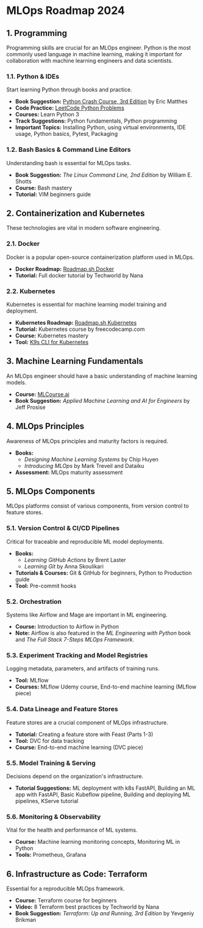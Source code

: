 # MLOps Roadmap 2024

## 1. Programming
Programming skills are crucial for an MLOps engineer. Python is the most commonly used language in machine learning, making it important for collaboration with machine learning engineers and data scientists.

### 1.1. Python & IDEs
Start learning Python through books and practice.

- **Book Suggestion:** [Python Crash Course, 3rd Edition](https://www.amazon.com/stores/Eric-Matthes/author/B01DPU378I?ref=ap_rdr&store_ref=ap_rdr&isDramIntegrated=true&shoppingPortalEnabled=true) by Eric Matthes
- **Code Practice:** [LeetCode Python Problems](https://leetcode.com/problemset/)
- **Courses:** Learn Python 3
- **Track Suggestions:** Python fundamentals, Python programming
- **Important Topics:** Installing Python, using virtual environments, IDE usage, Python basics, Pytest, Packaging

### 1.2. Bash Basics & Command Line Editors
Understanding bash is essential for MLOps tasks.

- **Book Suggestion:** _The Linux Command Line, 2nd Edition_ by William E. Shotts
- **Course:** Bash mastery
- **Tutorial:** VIM beginners guide

## 2. Containerization and Kubernetes
These technologies are vital in modern software engineering.

### 2.1. Docker
Docker is a popular open-source containerization platform used in MLOps.

- **Docker Roadmap:** [Roadmap.sh Docker](https://roadmap.sh/docker)
- **Tutorial:** Full docker tutorial by Techworld by Nana

### 2.2. Kubernetes
Kubernetes is essential for machine learning model training and deployment.

- **Kubernetes Roadmap:** [Roadmap.sh Kubernetes](https://roadmap.sh/kubernetes)
- **Tutorial:** Kubernetes course by freecodecamp.com
- **Course:** Kubernetes mastery
- **Tool:** [K9s CLI for Kubernetes](https://k9scli.io)

## 3. Machine Learning Fundamentals
An MLOps engineer should have a basic understanding of machine learning models.

- **Course:** [MLCourse.ai](https://mlcourse.ai/)
- **Book Suggestion:** _Applied Machine Learning and AI for Engineers_ by Jeff Prosise

## 4. MLOps Principles
Awareness of MLOps principles and maturity factors is required.

- **Books:**
  - _Designing Machine Learning Systems_ by Chip Huyen
  - _Introducing MLOps_ by Mark Treveil and Dataiku
- **Assessment:** MLOps maturity assessment

## 5. MLOps Components
MLOps platforms consist of various components, from version control to feature stores.

### 5.1. Version Control & CI/CD Pipelines
Critical for traceable and reproducible ML model deployments.

- **Books:**
  - _Learning GitHub Actions_ by Brent Laster
  - _Learning Git_ by Anna Skoulikari
- **Tutorials & Courses:** Git & GitHub for beginners, Python to Production guide
- **Tool:** Pre-commit hooks

### 5.2. Orchestration
Systems like Airflow and Mage are important in ML engineering.

- **Course:** Introduction to Airflow in Python
- **Note:** Airflow is also featured in the _ML Engineering with Python_ book and _The Full Stack 7-Steps MLOps Framework_.

### 5.3. Experiment Tracking and Model Registries
Logging metadata, parameters, and artifacts of training runs.

- **Tool:** MLflow
- **Courses:** MLflow Udemy course, End-to-end machine learning (MLflow piece)

### 5.4. Data Lineage and Feature Stores
Feature stores are a crucial component of MLOps infrastructure.

- **Tutorial:** Creating a feature store with Feast (Parts 1-3)
- **Tool:** DVC for data tracking
- **Course:** End-to-end machine learning (DVC piece)

### 5.5. Model Training & Serving
Decisions depend on the organization's infrastructure.

- **Tutorial Suggestions:** ML deployment with k8s FastAPI, Building an ML app with FastAPI, Basic Kubeflow pipeline, Building and deploying ML pipelines, KServe tutorial

### 5.6. Monitoring & Observability
Vital for the health and performance of ML systems.

- **Course:** Machine learning monitoring concepts, Monitoring ML in Python
- **Tools:** Prometheus, Grafana

## 6. Infrastructure as Code: Terraform
Essential for a reproducible MLOps framework.

- **Course:** Terraform course for beginners
- **Video:** 8 Terraform best practices by Techworld by Nana
- **Book Suggestion:** _Terraform: Up and Running, 3rd Edition_ by Yevgeniy Brikman
